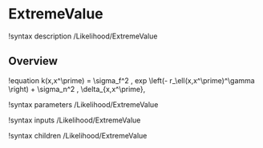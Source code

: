 # ExtremeValue

!syntax description /Likelihood/ExtremeValue

## Overview

!equation
k(x,x^\prime) = \sigma_f^2 \, exp \left(- r_\ell(x,x^\prime)^\gamma \right) + \sigma_n^2 \, \delta_{x,x^\prime},

!syntax parameters /Likelihood/ExtremeValue

!syntax inputs /Likelihood/ExtremeValue

!syntax children /Likelihood/ExtremeValue
